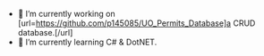- 🔭 I’m currently working on [url=https://github.com/p145085/UO_Permits_Database]a CRUD database.[/url]
- 🌱 I’m currently learning C# & DotNET.
